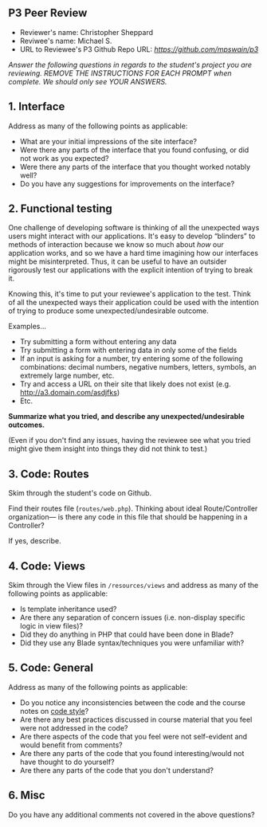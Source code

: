 ## P3 Peer Review

+ Reviewer's name: Christopher Sheppard
+ Reviwee's name: Michael S.
+ URL to Reviewee's P3 Github Repo URL: *<https://github.com/mpswain/p3>*

*Answer the following questions in regards to the student's project you are reviewing. REMOVE THE INSTRUCTIONS FOR EACH PROMPT when complete. We should only see YOUR ANSWERS.*

## 1. Interface
Address as many of the following points as applicable:

+ What are your initial impressions of the site interface?
+ Were there any parts of the interface that you found confusing, or did not work as you expected?
+ Were there any parts of the interface that you thought worked notably well?
+ Do you have any suggestions for improvements on the interface?


## 2. Functional testing
One challenge of developing software is thinking of all the unexpected ways users might interact with our applications. It's easy to develop &ldquo;blinders&rdquo; to methods of interaction because we know so much about *how* our application works, and so we have a hard time imagining how our interfaces might be misinterpreted. Thus, it can be useful to have an outsider rigorously test our applications with the explicit intention of trying to break it.

Knowing this, it's time to put your reviewee's application to the test. Think of all the unexpected ways their application could be used with the intention of trying to produce some unexpected/undesirable outcome.

Examples...
+ Try submitting a form without entering any data
+ Try submitting a form with entering data in only some of the fields
+ If an input is asking for a number, try entering some of the following combinations: decimal numbers, negative numbers, letters, symbols, an extremely large number, etc.
+ Try and access a URL on their site that likely does not exist (e.g. http://a3.domain.com/asdjfks)
+ Etc.

__Summarize what you tried, and describe any unexpected/undesirable outcomes.__

(Even if you don't find any issues, having the reviewee see what you tried might give them insight into things they did not think to test.)



## 3. Code: Routes
Skim through the student's code on Github.

Find their routes file (`routes/web.php`). Thinking about ideal Route/Controller organization&mdash; is there any code in this file that should be happening in a Controller?

If yes, describe.

## 4. Code: Views
Skim through the View files in `/resources/views` and address as many of the following points as applicable:

+ Is template inheritance used?
+ Are there any separation of concern issues (i.e. non-display specific logic in view files)?
+ Did they do anything in PHP that could have been done in Blade?
+ Did they use any Blade syntax/techniques you were unfamiliar with?

## 5. Code: General
Address as many of the following points as applicable:

+ Do you notice any inconsistencies between the code and the course notes on [code style](https://github.com/susanBuck/dwa15-fall2018/blob/master/misc/code-style.md)?
+ Are there any best practices discussed in course material that you feel were not addressed in the code?
+ Are there aspects of the code that you feel were not self-evident and would benefit from comments?
+ Are there any parts of the code that you found interesting/would not have thought to do yourself?
+ Are there any parts of the code that you don't understand?

## 6. Misc
Do you have any additional comments not covered in the above questions?
